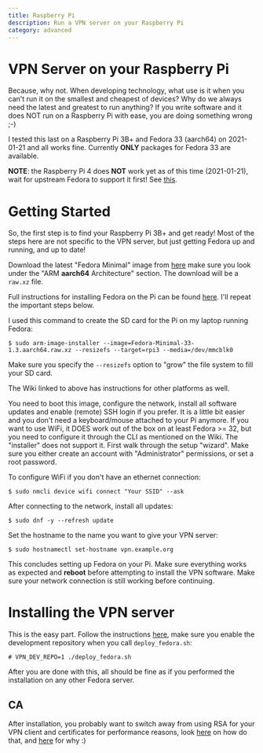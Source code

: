 ```yaml
---
title: Raspberry Pi
description: Run a VPN server on your Raspberry Pi
category: advanced
---
```


# VPN Server on your Raspberry Pi

Because, why not. When developing technology, what use is it when you can't 
run it on the smallest and cheapest of devices? Why do we always need the 
latest and greatest to run anything? If you write software and it does NOT 
run on a Raspberry Pi with ease, you are doing something wrong ;-)

I tested this last on a Raspberry Pi 3B+ and Fedora 33 (aarch64) on 2021-01-21 
and all works fine. Currently **ONLY** packages for Fedora 33 are available.

**NOTE**: the Raspberry Pi 4 does **NOT** work yet as of this time 
(2021-01-21), wait for upstream Fedora to support it first! See 
[this](https://fedoraproject.org/wiki/Architectures/ARM/Raspberry_Pi#Raspberry_Pi_4).

# Getting Started

So, the first step is to find your Raspberry Pi 3B+ and get ready! Most of the
steps here are not specific to the VPN server, but just getting Fedora up and 
running, and up to date! 

Download the latest "Fedora Minimal" image from 
[here](https://alt.fedoraproject.org/alt/) make sure you look under the 
"ARM **aarch64** Architecture" section. The download will be a `raw.xz` file.

Full instructions for installing Fedora on the Pi can be found 
[here](https://fedoraproject.org/wiki/Architectures/ARM/Raspberry_Pi). I'll 
repeat the important steps below.

I used this command to create the SD card for the Pi on my laptop running 
Fedora:

    $ sudo arm-image-installer --image=Fedora-Minimal-33-1.3.aarch64.raw.xz --resizefs --target=rpi3 --media=/dev/mmcblk0

Make sure you specify the `--resizefs` option to "grow" the file system to fill
your SD card.

The Wiki linked to above has instructions for other platforms as well.

You need to boot this image, configure the network, install all software 
updates and enable (remote) SSH login if you prefer. It is a little bit easier 
and you don't need a keyboard/mouse attached to your Pi anymore. If you want to 
use WiFi, it DOES work out of the box on at least Fedora >= 32, but you need to 
configure it through the CLI as mentioned on the Wiki. The "installer" does not 
support it. First walk through the setup "wizard". Make sure you either create 
an account with "Administrator" permissions, or set a root password.

To configure WiFi if you don't have an ethernet connection:

    $ sudo nmcli device wifi connect "Your SSID" --ask

After connecting to the network, install all updates:
    
    $ sudo dnf -y --refresh update

Set the hostname to the name you want to give your VPN server:

    $ sudo hostnamectl set-hostname vpn.example.org

This concludes setting up Fedora on your Pi. Make sure everything works as 
expected and **reboot** before attempting to install the VPN software. Make 
sure your network connection is still working before continuing.

# Installing the VPN server

This is the easy part. Follow the instructions [here](DEPLOY_FEDORA.md), make
sure you enable the development repository when you call `deploy_fedora.sh`:

    # VPN_DEV_REPO=1 ./deploy_fedora.sh

After you are done with this, all should be fine as if you performed the 
installation on any other Fedora server.

## CA 

After installation, you probably want to switch away from using RSA for your 
VPN client and certificates for performance reasons, look 
[here](SECURITY.md#ca) on how do that, and 
[here](https://www.tuxed.net/fkooman/blog/openvpn_modern_crypto_part_ii.html) 
for why :)
